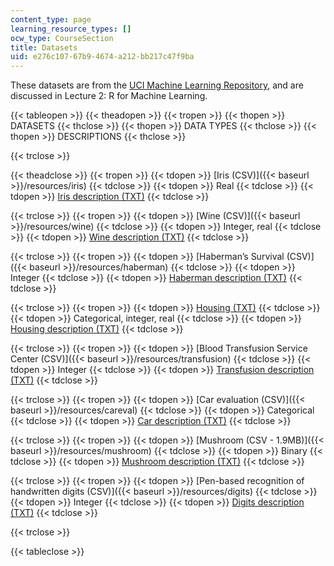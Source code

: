 ```yaml
---
content_type: page
learning_resource_types: []
ocw_type: CourseSection
title: Datasets
uid: e276c107-67b9-4674-a212-bb217c47f9ba
---
```


These datasets are from the [UCI Machine Learning Repository](https://archive.ics.uci.edu/ml/index.php), and are discussed in Lecture 2: R for Machine Learning.

{{< tableopen >}}
{{< theadopen >}}
{{< tropen >}}
{{< thopen >}}
DATASETS
{{< thclose >}}
{{< thopen >}}
DATA TYPES
{{< thclose >}}
{{< thopen >}}
DESCRIPTIONS
{{< thclose >}}

{{< trclose >}}

{{< theadclose >}}
{{< tropen >}}
{{< tdopen >}}
[Iris (CSV)]({{< baseurl >}}/resources/iris)
{{< tdclose >}}
{{< tdopen >}}
Real
{{< tdclose >}}
{{< tdopen >}}
[Iris description (TXT)](./resolveuid/31f9cdf90c2815829196d63bb1081ba1)
{{< tdclose >}}

{{< trclose >}}
{{< tropen >}}
{{< tdopen >}}
[Wine (CSV)]({{< baseurl >}}/resources/wine)
{{< tdclose >}}
{{< tdopen >}}
Integer, real
{{< tdclose >}}
{{< tdopen >}}
[Wine description (TXT)](./resolveuid/195aef8a9332ab8039231d4c96e6dea1)
{{< tdclose >}}

{{< trclose >}}
{{< tropen >}}
{{< tdopen >}}
[Haberman’s Survival (CSV)]({{< baseurl >}}/resources/haberman)
{{< tdclose >}}
{{< tdopen >}}
Integer
{{< tdclose >}}
{{< tdopen >}}
[Haberman description (TXT)](./resolveuid/44d1e85bec996f6fd6dac0cc77e7d23f)
{{< tdclose >}}

{{< trclose >}}
{{< tropen >}}
{{< tdopen >}}
[Housing (TXT)](./resolveuid/95bc584e411a014b3ac1cbe9c9b557c5)
{{< tdclose >}}
{{< tdopen >}}
Categorical, integer, real
{{< tdclose >}}
{{< tdopen >}}
[Housing description (TXT)](./resolveuid/816d94fe6f3f34e665286e69f52c6c70)
{{< tdclose >}}

{{< trclose >}}
{{< tropen >}}
{{< tdopen >}}
[Blood Transfusion Service Center (CSV)]({{< baseurl >}}/resources/transfusion)
{{< tdclose >}}
{{< tdopen >}}
Integer
{{< tdclose >}}
{{< tdopen >}}
[Transfusion description (TXT)](./resolveuid/11362c491905bb50be248e9ea77987d2)
{{< tdclose >}}

{{< trclose >}}
{{< tropen >}}
{{< tdopen >}}
[Car evaluation (CSV)]({{< baseurl >}}/resources/careval)
{{< tdclose >}}
{{< tdopen >}}
Categorical
{{< tdclose >}}
{{< tdopen >}}
[Car description (TXT)](./resolveuid/65cc8232926ddcbfb7dbd30e67679229)
{{< tdclose >}}

{{< trclose >}}
{{< tropen >}}
{{< tdopen >}}
[Mushroom (CSV - 1.9MB)]({{< baseurl >}}/resources/mushroom)
{{< tdclose >}}
{{< tdopen >}}
Binary
{{< tdclose >}}
{{< tdopen >}}
[Mushroom description (TXT)](./resolveuid/574a3672c66d4f4004ef6e5c5342b355)
{{< tdclose >}}

{{< trclose >}}
{{< tropen >}}
{{< tdopen >}}
[Pen-based recognition of handwritten digits (CSV)]({{< baseurl >}}/resources/digits)
{{< tdclose >}}
{{< tdopen >}}
Integer
{{< tdclose >}}
{{< tdopen >}}
[Digits description (TXT)](./resolveuid/d1cfd95258db2d252fd921b39805907d)
{{< tdclose >}}

{{< trclose >}}

{{< tableclose >}}